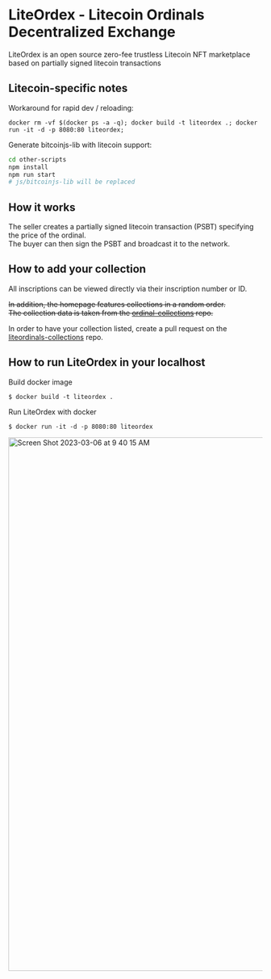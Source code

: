 # LiteOrdex - Litecoin Ordinals Decentralized Exchange

LiteOrdex is an open source zero-fee trustless Litecoin NFT marketplace based on partially signed litecoin transactions

## Litecoin-specific notes

Workaround for rapid dev / reloading:

```
docker rm -vf $(docker ps -a -q); docker build -t liteordex .; docker run -it -d -p 8080:80 liteordex;
```

Generate bitcoinjs-lib with litecoin support:

```bash
cd other-scripts
npm install
npm run start
# js/bitcoinjs-lib will be replaced
```

## How it works

The seller creates a partially signed litecoin transaction (PSBT) specifying the price of the ordinal.  
The buyer can then sign the PSBT and broadcast it to the network.

## How to add your collection

All inscriptions can be viewed directly via their inscription number or ID.

~~In addition, the homepage features collections in a random order.  
The collection data is taken from the [ordinal-collections](https://github.com/ordinals-wallet/ordinals-collections) repo.~~

In order to have your collection listed, create a pull request on the [liteordinals-collections](https://github.com/jamesscaur/liteordinals-collections) repo.

## How to run LiteOrdex in your localhost

Build docker image

```
$ docker build -t liteordex .

```

Run LiteOrdex with docker

```
$ docker run -it -d -p 8080:80 liteordex
```

<img width="1057" alt="Screen Shot 2023-03-06 at 9 40 15 AM" src="https://user-images.githubusercontent.com/115091323/223142708-3eb0e8d7-08d7-4854-9d3f-32ddda7f975d.png">
